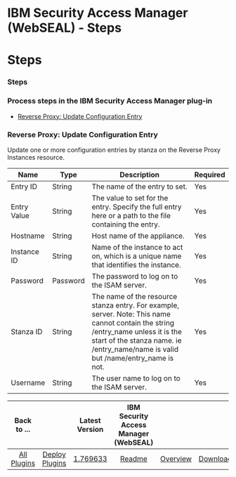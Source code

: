
IBM Security Access Manager (WebSEAL) - Steps
=============================================

# Steps


### Steps




### Process steps in the IBM Security Access Manager plug-in

* [Reverse Proxy: Update Configuration Entry](#reverse_proxy:_update_configuration_entry)


### Reverse Proxy: Update Configuration Entry

Update one or more configuration entries by stanza on the Reverse Proxy Instances resource.



| Name | Type | Description                                                                                                          | Required |
| ---- | ---- | -------------------------------------------------------------------------------------------------------------------- | -------- |
| Entry ID | String | The name of the entry to set. | Yes |
| Entry Value | String | The value to set for the entry. Specify the full entry here or a path to the file containing the entry. | Yes |
| Hostname | String | Host name of the appliance. | Yes |
| Instance ID | String | Name of the instance to act on, which is a unique name that identifies the instance. | Yes |
| Password | Password | The password to log on to the ISAM server. | Yes |
| Stanza ID | String | The name of the resource stanza entry. For example, server. Note: This name cannot contain the string /entry\_name unless it is the start of the stanza name. ie /entry\_name/name is valid but /name/entry\_name is not. | Yes |
| Username | String | The user name to log on to the ISAM server. | Yes |



|Back to ...||Latest Version|IBM Security Access Manager (WebSEAL) |||
| :---: | :---: | :---: | :---: | :---: | :---: |
|[All Plugins](../../index.md)|[Deploy Plugins](../README.md)|[1.769633](https://raw.githubusercontent.com/UrbanCode/IBM-UCD-PLUGINS/main/files/webseal/webseal-1.769633.zip)|[Readme](README.md)|[Overview](overview.md)|[Downloads](downloads.md)|

